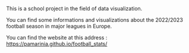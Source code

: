 This is a school project in the field of data visualization.

You can find some informations and visualizations about the 2022/2023 football season in major leagues in Europe. 

You can find the website at this address : https://pamarinia.github.io/football_stats/
